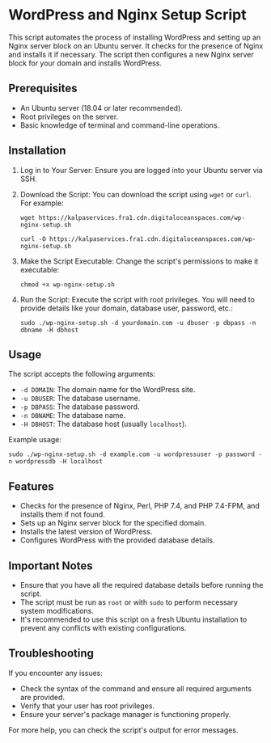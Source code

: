 WordPress and Nginx Setup Script
================================

This script automates the process of installing WordPress and setting up an Nginx server block on an Ubuntu server. It checks for the presence of Nginx and installs it if necessary. The script then configures a new Nginx server block for your domain and installs WordPress.

Prerequisites
-------------

-   An Ubuntu server (18.04 or later recommended).
-   Root privileges on the server.
-   Basic knowledge of terminal and command-line operations.

Installation
------------

1.  Log in to Your Server: Ensure you are logged into your Ubuntu server via SSH.

2.  Download the Script: You can download the script using `wget` or `curl`. For example:

    `wget https://kalpaservices.fra1.cdn.digitaloceanspaces.com/wp-nginx-setup.sh`

     `curl -O https://kalpaservices.fra1.cdn.digitaloceanspaces.com/wp-nginx-setup.sh`

3.  Make the Script Executable: Change the script's permissions to make it executable:


    `chmod +x wp-nginx-setup.sh`

4.  Run the Script: Execute the script with root privileges. You will need to provide details like your domain, database user, password, etc.:

    `sudo ./wp-nginx-setup.sh -d yourdomain.com -u dbuser -p dbpass -n dbname -H dbhost`

Usage
-----

The script accepts the following arguments:

-   `-d DOMAIN`: The domain name for the WordPress site.
-   `-u DBUSER`: The database username.
-   `-p DBPASS`: The database password.
-   `-n DBNAME`: The database name.
-   `-H DBHOST`: The database host (usually `localhost`).

Example usage:

`sudo ./wp-nginx-setup.sh -d example.com -u wordpressuser -p password -n wordpressdb -H localhost`

Features
--------

-   Checks for the presence of Nginx, Perl, PHP 7.4, and PHP 7.4-FPM, and installs them if not found.
-   Sets up an Nginx server block for the specified domain.
-   Installs the latest version of WordPress.
-   Configures WordPress with the provided database details.

Important Notes
---------------

-   Ensure that you have all the required database details before running the script.
-   The script must be run as `root` or with `sudo` to perform necessary system modifications.
-   It's recommended to use this script on a fresh Ubuntu installation to prevent any conflicts with existing configurations.

Troubleshooting
---------------

If you encounter any issues:

-   Check the syntax of the command and ensure all required arguments are provided.
-   Verify that your user has root privileges.
-   Ensure your server's package manager is functioning properly.

For more help, you can check the script's output for error messages.